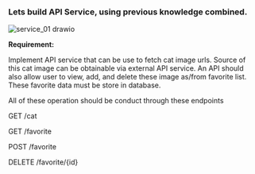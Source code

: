 ### Lets build API Service, using previous knowledge combined.
![service_01 drawio](https://github.com/user-attachments/assets/719a0a15-8c38-4180-8c8c-7b09c9a35ec8)

**Requirement:**

Implement API service that can be use to fetch cat image urls.
Source of this cat image can be obtainable via external API service.
An API should also allow user to view, add, and delete these image as/from favorite list.
These favorite data must be store in database.

All of these operation should be conduct through these endpoints

GET /cat

GET /favorite

POST /favorite

DELETE /favorite/{id}
